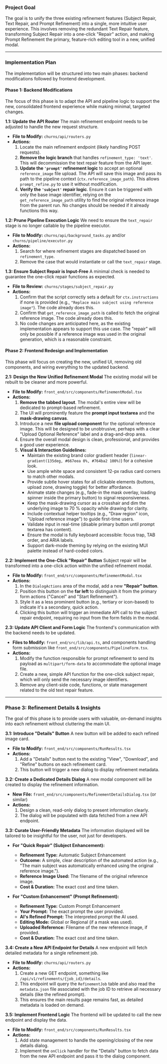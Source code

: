 ### Project Goal

The goal is to unify the three existing refinement features (Subject Repair, Text Repair, and Prompt Refinement) into a single, more intuitive user experience. This involves removing the redundant Text Repair feature, transforming Subject Repair into a one-click "Repair" action, and making Prompt Refinement the primary, feature-rich editing tool in a new, unified modal.

---

### Implementation Plan

The implementation will be structured into two main phases: backend modifications followed by frontend development.

#### **Phase 1: Backend Modifications**

The focus of this phase is to adapt the API and pipeline logic to support the new, consolidated frontend experience while making minimal, targeted changes.

**1.1: Update the API Router**
The main refinement endpoint needs to be adjusted to handle the new request structure.

*   **File to Modify:** `churns/api/routers.py`
*   **Actions:**
    1.  Locate the main refinement endpoint (likely handling POST requests).
    2.  **Remove the logic branch** that handles `refinement_type: 'text'`. This will decommission the text repair feature from the API layer.
    3.  **Update the `'prompt'` refinement logic** to accept an optional `reference_image` file upload. The API will save this image and pass its path to the pipeline context (`ctx.reference_image_path`). This allows `prompt_refine.py` to use it without modification.
    4.  **Verify the `'subject'` repair logic**. Ensure it can be triggered with only the base image identifier, relying on the `get_reference_image_path` utility to find the original reference image from the parent run. No changes should be needed if it already functions this way.

**1.2: Prune Pipeline Execution Logic**
We need to ensure the `text_repair` stage is no longer callable by the pipeline executor.

*   **File to Modify:** `churns/api/background_tasks.py` and/or `churns/pipeline/executor.py`
*   **Actions:**
    1.  Search for where refinement stages are dispatched based on `refinement_type`.
    2.  Remove the case that would instantiate or call the `text_repair` stage.

**1.3: Ensure Subject Repair is Input-Free**
A minimal check is needed to guarantee the one-click repair functions as expected.

*   **File to Review:** `churns/stages/subject_repair.py`
*   **Actions:**
    1.  Confirm that the script correctly sets a default for `ctx.instructions` if none is provided (e.g., `"Replace main subject using reference image"`). The code already does this.
    2.  Confirm that `get_reference_image_path` is called to fetch the original reference image. The code already does this.
    3.  No code changes are anticipated here, as the existing implementation appears to support this use case. The "repair" will only be possible if a reference image was used in the original generation, which is a reasonable constraint.

#### **Phase 2: Frontend Redesign and Implementation**

This phase will focus on creating the new, unified UI, removing old components, and wiring everything to the updated backend.

**2.1: Design the New Unified Refinement Modal**
The existing modal will be rebuilt to be cleaner and more powerful.

*   **File to Modify:** `front_end/src/components/RefinementModal.tsx`
*   **Actions:**
    1.  **Remove the tabbed layout**. The modal's entire view will be dedicated to prompt-based refinement.
    2.  The UI will prominently feature the **prompt input textarea** and the **mask-drawing canvas**.
    3.  Introduce a new **file upload component** for the optional reference image. This will be designed to be unobtrusive, perhaps with a clear "Upload Optional Reference" label and a drag-and-drop area.
    4.  Ensure the overall modal design is clean, professional, and provides a good user experience.
    5.  **Visual & Interaction Guidelines:**
        * Maintain the existing brand color gradient header (`linear-gradient(135deg, #667eea 0%, #764ba2 100%)`) for a cohesive look.
        * Use ample white space and consistent 12-px radius card corners to match other modals.
        * Provide subtle hover states for all clickable elements (buttons, upload zone, drawing toggle) for better affordance.
        * Animate state changes (e.g., fade-in the mask overlay, loading spinner inside the primary button) to signal responsiveness.
        * Keep the mask-drawing cursor as a crosshair and dim the underlying image to 70 % opacity while drawing for clarity.
        * Include contextual helper tooltips (e.g., "Draw region" icon, "Upload reference image") to guide first-time users.
        * Validate input in real-time (disable primary button until prompt textarea has content).
        * Ensure the modal is fully keyboard accessible: focus trap, TAB order, and ARIA labels.
        * Support dark-mode theming by relying on the existing MUI palette instead of hard-coded colors.

**2.2: Implement the One-Click "Repair" Button**
Subject repair will be transformed into a one-click action within the unified refinement modal.

*   **File to Modify:** `front_end/src/components/RefinementModal.tsx`
*   **Actions:**
    1.  In the `DialogActions` area of the modal, add a new **"Repair" button**.
    2.  Position this button on the **far left** to distinguish it from the primary form actions ("Cancel" and "Start Refinement").
    3.  Style it as a less prominent button (e.g., tertiary or icon-based) to indicate it's a secondary, quick action.
    4.  Clicking this button will trigger an immediate API call to the subject repair endpoint, requiring no input from the form fields in the modal.

**2.3: Update API Client and Form Logic**
The frontend's communication with the backend needs to be updated.

*   **Files to Modify:** `front_end/src/lib/api.ts`, and components handling form submission like `front_end/src/components/PipelineForm.tsx`.
*   **Actions:**
    1.  Modify the function responsible for prompt refinement to send its payload as `multipart/form-data` to accommodate the optional image file.
    2.  Create a new, simple API function for the one-click subject repair, which will only send the necessary image identifiers.
    3.  Remove any client-side code, functions, or state management related to the old text repair feature. 

---
### **Phase 3: Refinement Details & Insights**

The goal of this phase is to provide users with valuable, on-demand insights into each refinement without cluttering the main UI.

**3.1: Introduce "Details" Button**
A new button will be added to each refined image card.

*   **File to Modify:** `front_end/src/components/RunResults.tsx`
*   **Actions:**
    1.  Add a "Details" button next to the existing "View", "Download", and "Refine" buttons on each refinement card.
    2.  This button will trigger a new dialog to display refinement metadata.

**3.2: Create a Dedicated Details Dialog**
A new modal component will be created to display the refinement information.

*   **New File:** `front_end/src/components/RefinementDetailsDialog.tsx` (or similar)
*   **Actions:**
    1.  Design a clean, read-only dialog to present information clearly.
    2.  The dialog will be populated with data fetched from a new API endpoint.

**3.3: Curate User-Friendly Metadata**
The information displayed will be tailored to be insightful for the user, not just for developers.

*   **For "Quick Repair" (Subject Enhancement):**
    *   **Refinement Type:** Automatic Subject Enhancement
    *   **Outcome:** A simple, clear description of the automated action (e.g., "The main subject was automatically enhanced using the original reference image.").
    *   **Reference Image Used:** The filename of the original reference image.
    *   **Cost & Duration:** The exact cost and time taken.

*   **For "Custom Enhancement" (Prompt Refinement):**
    *   **Refinement Type:** Custom Prompt Enhancement
    *   **Your Prompt:** The exact prompt the user provided.
    *   **AI's Refined Prompt:** The interpreted prompt the AI used.
    *   **Editing Mode:** Global or Regional (if a mask was used).
    *   **Uploaded Reference:** Filename of the new reference image, if provided.
    *   **Cost & Duration:** The exact cost and time taken.

**3.4: Create a New API Endpoint for Details**
A new endpoint will fetch detailed metadata for a single refinement job.

*   **File to Modify:** `churns/api/routers.py`
*   **Actions:**
    1.  Create a new GET endpoint, something like `/api/v1/refinements/{job_id}/details`.
    2.  This endpoint will query the `RefinementJob` table and also read the `metadata.json` file associated with the job ID to retrieve all necessary details (like the refined prompt).
    3.  This ensures the main results page remains fast, as detailed metadata is loaded on demand.

**3.5: Implement Frontend Logic**
The frontend will be updated to call the new endpoint and display the data.

*   **File to Modify:** `front_end/src/components/RunResults.tsx`
*   **Actions:**
    1.  Add state management to handle the opening/closing of the new details dialog.
    2.  Implement the `onClick` handler for the "Details" button to fetch data from the new API endpoint and pass it to the dialog component. 